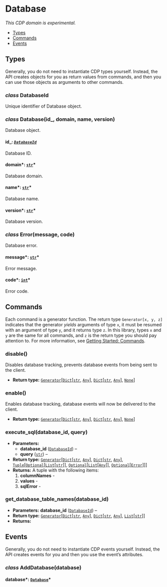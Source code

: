 # Database

*This CDP domain is experimental.*

<a id="module-nodriver.cdp.database"></a>
* [Types]()
* [Commands]()
* [Events]()

## Types

Generally, you do not need to instantiate CDP types
yourself. Instead, the API creates objects for you as return
values from commands, and then you can use those objects as
arguments to other commands.

### *class* DatabaseId

Unique identifier of Database object.

### *class* Database(id_, domain, name, version)

Database object.

#### id_*: [`DatabaseId`](#nodriver.cdp.database.DatabaseId)*

Database ID.

#### domain*: [`str`](https://docs.python.org/3/library/stdtypes.html#str)*

Database domain.

#### name*: [`str`](https://docs.python.org/3/library/stdtypes.html#str)*

Database name.

#### version*: [`str`](https://docs.python.org/3/library/stdtypes.html#str)*

Database version.

### *class* Error(message, code)

Database error.

#### message*: [`str`](https://docs.python.org/3/library/stdtypes.html#str)*

Error message.

#### code*: [`int`](https://docs.python.org/3/library/functions.html#int)*

Error code.

## Commands

Each command is a generator function. The return
type `Generator[x, y, z]` indicates that the generator
*yields* arguments of type `x`, it must be resumed with
an argument of type `y`, and it returns type `z`. In
this library, types `x` and `y` are the same for all
commands, and `z` is the return type you should pay attention
to. For more information, see
[Getting Started: Commands](../../readme.md#getting-started-commands).

### disable()

Disables database tracking, prevents database events from being sent to the client.

* **Return type:**
  [`Generator`](https://docs.python.org/3/library/typing.html#typing.Generator)[[`Dict`](https://docs.python.org/3/library/typing.html#typing.Dict)[[`str`](https://docs.python.org/3/library/stdtypes.html#str), [`Any`](https://docs.python.org/3/library/typing.html#typing.Any)], [`Dict`](https://docs.python.org/3/library/typing.html#typing.Dict)[[`str`](https://docs.python.org/3/library/stdtypes.html#str), [`Any`](https://docs.python.org/3/library/typing.html#typing.Any)], [`None`](https://docs.python.org/3/library/constants.html#None)]

### enable()

Enables database tracking, database events will now be delivered to the client.

* **Return type:**
  [`Generator`](https://docs.python.org/3/library/typing.html#typing.Generator)[[`Dict`](https://docs.python.org/3/library/typing.html#typing.Dict)[[`str`](https://docs.python.org/3/library/stdtypes.html#str), [`Any`](https://docs.python.org/3/library/typing.html#typing.Any)], [`Dict`](https://docs.python.org/3/library/typing.html#typing.Dict)[[`str`](https://docs.python.org/3/library/stdtypes.html#str), [`Any`](https://docs.python.org/3/library/typing.html#typing.Any)], [`None`](https://docs.python.org/3/library/constants.html#None)]

### execute_sql(database_id, query)

* **Parameters:**
  * **database_id** ([`DatabaseId`](#nodriver.cdp.database.DatabaseId)) – 
  * **query** ([`str`](https://docs.python.org/3/library/stdtypes.html#str)) – 
* **Return type:**
  [`Generator`](https://docs.python.org/3/library/typing.html#typing.Generator)[[`Dict`](https://docs.python.org/3/library/typing.html#typing.Dict)[[`str`](https://docs.python.org/3/library/stdtypes.html#str), [`Any`](https://docs.python.org/3/library/typing.html#typing.Any)], [`Dict`](https://docs.python.org/3/library/typing.html#typing.Dict)[[`str`](https://docs.python.org/3/library/stdtypes.html#str), [`Any`](https://docs.python.org/3/library/typing.html#typing.Any)], [`Tuple`](https://docs.python.org/3/library/typing.html#typing.Tuple)[[`Optional`](https://docs.python.org/3/library/typing.html#typing.Optional)[[`List`](https://docs.python.org/3/library/typing.html#typing.List)[[`str`](https://docs.python.org/3/library/stdtypes.html#str)]], [`Optional`](https://docs.python.org/3/library/typing.html#typing.Optional)[[`List`](https://docs.python.org/3/library/typing.html#typing.List)[[`Any`](https://docs.python.org/3/library/typing.html#typing.Any)]], [`Optional`](https://docs.python.org/3/library/typing.html#typing.Optional)[[`Error`](#nodriver.cdp.database.Error)]]]
* **Returns:**
  A tuple with the following items:
  1. **columnNames** -
  2. **values** -
  3. **sqlError** -

### get_database_table_names(database_id)

* **Parameters:**
  **database_id** ([`DatabaseId`](#nodriver.cdp.database.DatabaseId)) – 
* **Return type:**
  [`Generator`](https://docs.python.org/3/library/typing.html#typing.Generator)[[`Dict`](https://docs.python.org/3/library/typing.html#typing.Dict)[[`str`](https://docs.python.org/3/library/stdtypes.html#str), [`Any`](https://docs.python.org/3/library/typing.html#typing.Any)], [`Dict`](https://docs.python.org/3/library/typing.html#typing.Dict)[[`str`](https://docs.python.org/3/library/stdtypes.html#str), [`Any`](https://docs.python.org/3/library/typing.html#typing.Any)], [`List`](https://docs.python.org/3/library/typing.html#typing.List)[[`str`](https://docs.python.org/3/library/stdtypes.html#str)]]
* **Returns:**

## Events

Generally, you do not need to instantiate CDP events
yourself. Instead, the API creates events for you and then
you use the event’s attributes.

### *class* AddDatabase(database)

#### database*: [`Database`](#nodriver.cdp.database.Database)*
